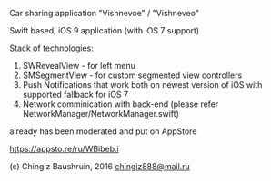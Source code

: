 Car sharing application "Vishnevoe" / "Vishneveo"

Swift based, iOS 9 application (with iOS 7 support)

Stack of technologies:
1) SWRevealView - for left menu
2) SMSegmentView - for custom segmented view controllers
3) Push Notifications that work both on newest version of iOS with supported fallback for iOS 7
4) Network comminication with back-end (please refer NetworkManager/NetworkManager.swift)

already has been moderated and put on AppStore

https://appsto.re/ru/WBibeb.i

(c) Chingiz Baushruin, 2016
chingiz888@mail.ru

